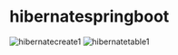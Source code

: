 # hibernatespringboot
![hibernatecreate1](https://user-images.githubusercontent.com/116806049/210514634-fac81f24-0025-42f3-9267-e6756aee9dc2.PNG)
![hibernatetable1](https://user-images.githubusercontent.com/116806049/210514677-72717ba8-6c89-453e-8f2a-3b83fb2c3105.PNG)
